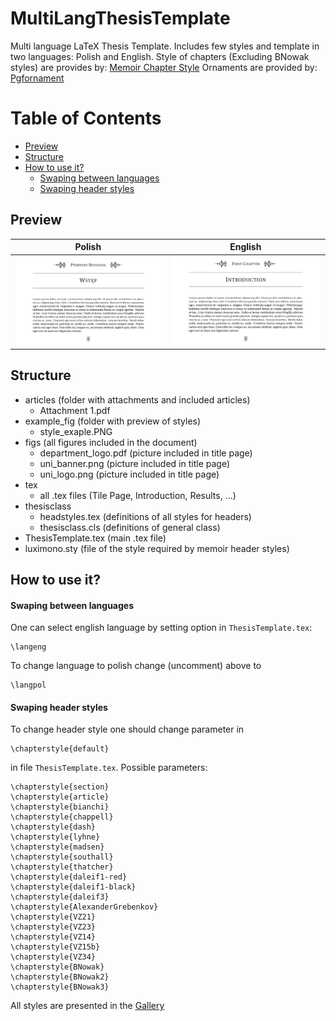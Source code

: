# MultiLangThesisTemplate
Multi language LaTeX Thesis Template. Includes few styles and template in two languages: Polish and English.
Style of chapters (Excluding BNowak styles) are provides by: [Memoir Chapter Style](http://tug.ctan.org/info/MemoirChapStyles/MemoirChapStyles.pdf)
Ornaments are provided by: [Pgfornament](https://ctan.math.illinois.edu/macros/latex/contrib/tkz/pgfornament/doc/ornaments.pdf)

# Table of Contents
- [Preview](#preview)
- [Structure](#structure)
- [How to use it?](#how-to-use-it)
   - [Swaping between languages](#swaping-between-languages)
   - [Swaping header styles](#swaping-header-styles)


## Preview

| Polish | English |
|:---:|:---:|
|  ![Polish](https://raw.githubusercontent.com/bartlomiejnowak94/MultiLangThesisTemplate/main/example_fig/PL.PNG)   |  ![English](https://raw.githubusercontent.com/bartlomiejnowak94/MultiLangThesisTemplate/main/example_fig/ENG.PNG)  |

## Structure
- articles (folder with attachments and included articles)
   - Attachment 1.pdf 
- example_fig (folder with preview of styles)
   - style_exaple.PNG
- figs (all figures included in the document)
   - department_logo.pdf (picture included in title page)
   - uni_banner.png (picture included in title page)
   - uni_logo.png (picture included in title page)
- tex
   - all .tex files (Tile Page, Introduction, Results, ...) 
- thesisclass 
   - headstyles.tex (definitions of all styles for headers) 
   - thesisclass.cls (definitions of general class)
- ThesisTemplate.tex (main .tex file)
- luximono.sty (file of the style required by memoir header styles)

## How to use it?
#### Swaping between languages
One can select english language by setting option in `ThesisTemplate.tex`:
```
\langeng
```
To change language to polish change (uncomment) above to
```
\langpol
```
#### Swaping header styles
To change header style one should change parameter in 
```
\chapterstyle{default}
```
in file `ThesisTemplate.tex`. Possible parameters: 
```
\chapterstyle{section}
\chapterstyle{article}
\chapterstyle{bianchi}
\chapterstyle{chappell}
\chapterstyle{dash}
\chapterstyle{lyhne}
\chapterstyle{madsen}
\chapterstyle{southall}
\chapterstyle{thatcher}
\chapterstyle{daleif1-red}
\chapterstyle{daleif1-black}
\chapterstyle{daleif3}
\chapterstyle{AlexanderGrebenkov}
\chapterstyle{VZ21}
\chapterstyle{VZ23}
\chapterstyle{VZ14}
\chapterstyle{VZ15b}
\chapterstyle{VZ34}
\chapterstyle{BNowak}
\chapterstyle{BNowak2}
\chapterstyle{BNowak3}
```
All styles are presented in the [Gallery](https://github.com/bartlomiejnowak94/MultiLangThesisTemplate/tree/main/example_fig/README.md)

